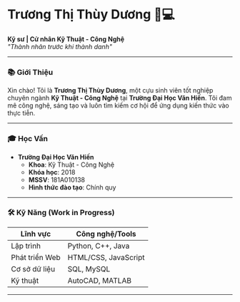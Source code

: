 # Trương Thị Thùy Dương 👨💻

**Kỹ sư | Cử nhân Kỹ Thuật - Công Nghệ**  
*"Thành nhân trước khi thành danh"*  

---

### 📚 Giới Thiệu
Xin chào! Tôi là **Trương Thị Thùy Dương**, một cựu sinh viên tốt nghiệp chuyên ngành **Kỹ Thuật - Công Nghệ** tại **Trường Đại Học Văn Hiến**. Tôi đam mê công nghệ, sáng tạo và luôn tìm kiếm cơ hội để ứng dụng kiến thức vào thực tiễn.

---

### 🎓 Học Vấn
- **Trường Đại Học Văn Hiến**  
  - **Khoa**: Kỹ Thuật - Công Nghệ  
  - **Khóa học**: 2018  
  - **MSSV**: 181A010138  
  - **Hình thức đào tạo**: Chính quy  

---

### 🛠 Kỹ Năng (Work in Progress)
| Lĩnh vực         | Công nghệ/Tools                               |
|------------------|-----------------------------------------------|
| Lập trình        | Python, C++, Java                             |
| Phát triển Web   | HTML/CSS, JavaScript                          |
| Cơ sở dữ liệu    | SQL, MySQL                                    |
| Kỹ thuật         | AutoCAD, MATLAB                               |

---
